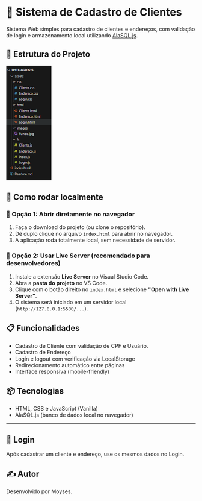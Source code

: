 # 🌿 Sistema de Cadastro de Clientes

Sistema Web simples para cadastro de clientes e endereços, com validação de login e armazenamento local utilizando [AlaSQL.js](https://github.com/agershun/alasql).

## 📂 Estrutura do Projeto

![Estrutura](/assets/images/Estrutura.png)



## 🚀 Como rodar localmente

### 🔹 Opção 1: Abrir diretamente no navegador

1. Faça o download do projeto (ou clone o repositório).
2. Dê duplo clique no arquivo `index.html` para abrir no navegador.
3. A aplicação roda totalmente local, sem necessidade de servidor.

### 🔹 Opção 2: Usar Live Server (recomendado para desenvolvedores)

1. Instale a extensão **Live Server** no Visual Studio Code.
2. Abra a **pasta do projeto** no VS Code.
3. Clique com o botão direito no `index.html` e selecione **"Open with Live Server"**.
4. O sistema será iniciado em um servidor local (`http://127.0.0.1:5500/...`).

## 📋 Funcionalidades

- Cadastro de Cliente com validação de CPF e Usuário.
- Cadastro de Endereço 
- Login e logout com verificação via LocalStorage
- Redirecionamento automático entre páginas
- Interface responsiva (mobile-friendly)

## 📦 Tecnologias

- HTML, CSS e JavaScript (Vanilla)
- AlaSQL.js (banco de dados local no navegador)

---

## 🔐 Login

Após cadastrar um cliente e endereço, use os mesmos dados no Login.

## ✍️ Autor

Desenvolvido por Moyses.
